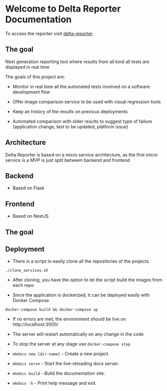 # Welcome to Delta Reporter Documentation

To access the reporter visit [delta-reporter](https://delta-frontend.herokuapp.com/).

## The goal 

Next generation reporting tool where results from all kind all tests are displayed in real time

The goals of this project are:
- Monitor in real time all the automated tests involved on a software development flow

- Offer image comparison service to be used with visual regression tools

- Keep an history of the results on previous deployments

- Automated comparison with older results to suggest type of failure (application change, test to be updated, platform issue)

## Architecture 

Delta Reporter is based on a micro service architecture, as the first micro service is a MVP is just split between backend and frontend

## Backend

- Based on Flask

## Frontend

- Based on NextJS

## The goal

## Deployment

* There is a script to easily clone all the repositories of the projects

`./clone_services.sh`

* After cloning, you have the option to let the script build the images from each repo

* Since the application is dockerized, it can be deployed easily with Docker Compose

`docker-compose build && docker-compose up`

* If no errors are met, the environment should be live on http://localhost:3000/
* The server will restart automatically on any change in the code
* To stop the server at any stage use `docker-compose stop`

* `mkdocs new [dir-name]` - Create a new project.
* `mkdocs serve` - Start the live-reloading docs server.
* `mkdocs build` - Build the documentation site.
* `mkdocs -h` - Print help message and exit.
